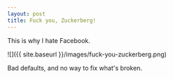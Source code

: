 ```yaml
---
layout: post
title: Fuck you, Zuckerberg!
---
```


This is why I hate Facebook.

![]({{ site.baseurl }}/images/fuck-you-zuckerberg.png)

Bad defaults, and no way to fix what's broken.